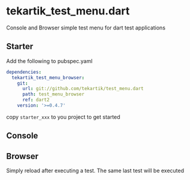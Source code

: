 # tekartik_test_menu.dart

Console and Browser simple test menu for dart test applications

## Starter

Add the following to pubspec.yaml

```yaml
dependencies:
  tekartik_test_menu_browser:
    git:
      url: git://github.com/tekartik/test_menu.dart
      path: test_menu_browser
      ref: dart2
    version: '>=0.4.7'
```        

copy `starter_xxx` to you project to get started

## Console

## Browser

Simply reload after executing a test. The same last test will be executed
